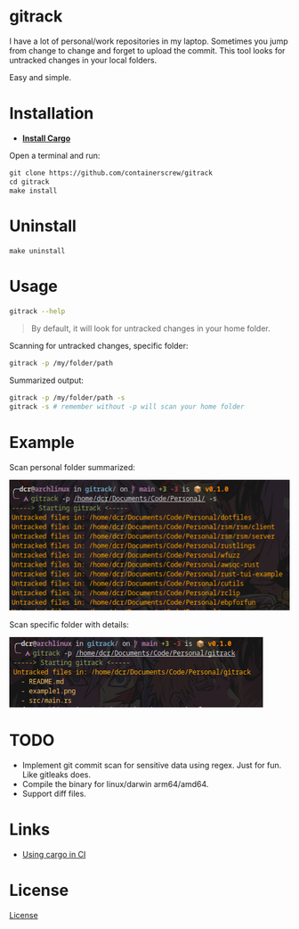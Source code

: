 # gitrack

I have a lot of personal/work repositories in my laptop. Sometimes you jump from change to change and forget to upload the commit. This tool looks for untracked changes in your local folders.

Easy and simple.

# Installation

* **[Install Cargo](https://rustup.rs/)**

Open a terminal and run:

```shell
git clone https://github.com/containerscrew/gitrack
cd gitrack
make install
```

# Uninstall

```shell
make uninstall
```

# Usage

```bash
gitrack --help
```

> By default, it will look for untracked changes in your home folder.

Scanning for untracked changes, specific folder:

```bash
gitrack -p /my/folder/path
```

Summarized output:

```bash
gitrack -p /my/folder/path -s
gitrack -s # remember without -p will scan your home folder
```

# Example

Scan personal folder summarized:

![example1](img/example1.png)

Scan specific folder with details:

![example2](img/example2.png)

# TODO

* Implement git commit scan for sensitive data using regex. Just for fun. Like gitleaks does.
* Compile the binary for linux/darwin arm64/amd64.
* Support diff files.

# Links

* [Using cargo in CI](https://doc.rust-lang.org/cargo/guide/continuous-integration.html)

# License

[License](./LICENSE)
